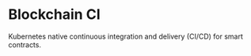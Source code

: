 # Blockchain CI

Kubernetes native continuous integration and delivery (CI/CD) for smart contracts.
